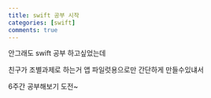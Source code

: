 ```yaml
---
title: swift 공부 시작
categories: [swift]
comments: true
---
```


안그래도 swift 공부 하고싶었는데

친구가 조별과제로 하는거 앱 파일럿용으로만 간단하게 만들수있냬서

6주간 공부해보기 도전~